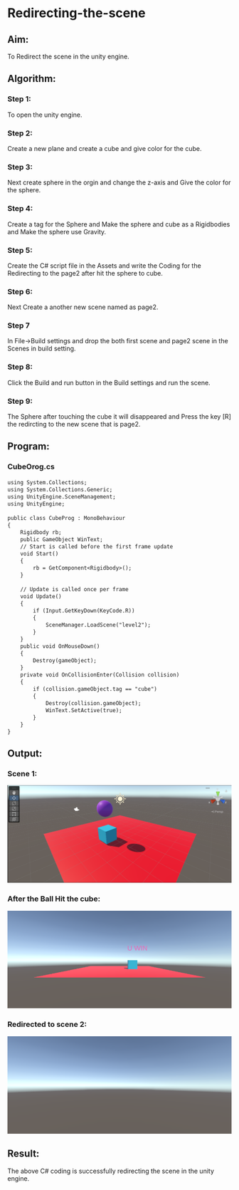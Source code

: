 # Redirecting-the-scene

## Aim:
To Redirect the scene in the unity engine.

## Algorithm:
### Step 1:
To open the unity engine.

### Step 2:
Create a new plane and create a cube and give color for the cube.

### Step 3:
Next create sphere in the orgin and change the z-axis and Give the color for the sphere.

### Step 4:
Create a tag for the Sphere and Make the sphere and cube as a Rigidbodies and Make the sphere use Gravity.

### Step 5:
Create the C# script file in the Assets and write the Coding for the Redirecting to the page2 after hit the sphere to cube.

### Step 6:
Next Create a another new scene named as page2.

### Step 7
In File->Build settings and drop the both first scene and page2 scene in the Scenes in build setting.

### Step 8:
Click the Build and run button in the Build settings and run the scene.

### Step 9:
The Sphere after touching the cube it will disappeared and Press the key [R] the redircting to the new scene that is page2.

## Program:
### CubeOrog.cs
```
using System.Collections;
using System.Collections.Generic;
using UnityEngine.SceneManagement;
using UnityEngine;

public class CubeProg : MonoBehaviour
{
    Rigidbody rb;
    public GameObject WinText;
    // Start is called before the first frame update
    void Start()
    {
        rb = GetComponent<Rigidbody>();
    }

    // Update is called once per frame
    void Update()
    {
        if (Input.GetKeyDown(KeyCode.R))
        {
            SceneManager.LoadScene("level2");
        }
    }
    public void OnMouseDown()
    {
        Destroy(gameObject);
    }
    private void OnCollisionEnter(Collision collision)
    {
        if (collision.gameObject.tag == "cube")
        {
            Destroy(collision.gameObject);
            WinText.SetActive(true);
        }
    }
}
```
## Output:
### Scene 1:
![](1.png)

### After the Ball Hit the cube:
![](2.png)

### Redirected to scene 2:
![](3.png)

## Result:
The above C# coding is successfully redirecting the scene in the unity engine.
